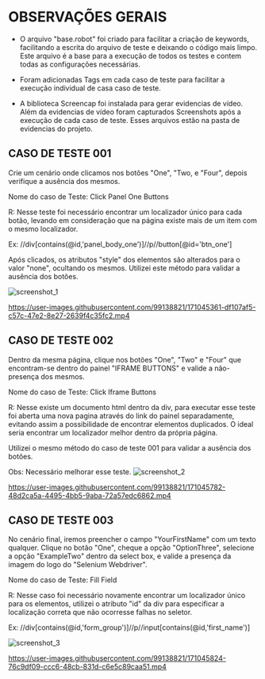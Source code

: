 # OBSERVAÇÕES GERAIS
 
* O arquivo "base.robot" foi criado para facilitar  a criação de keywords, facilitando  a escrita do arquivo de teste e deixando o código mais limpo. Este arquivo é a base para a execução de todos os testes e contem todas as configurações necessárias.
 
* Foram adicionadas Tags  em cada caso de teste para facilitar a execução individual de casa caso de teste.
 
* A biblioteca Screencap foi instalada para gerar evidencias de vídeo. Além da evidencias de vídeo foram capturados Screenshots após a execução de cada caso de teste. Esses arquivos estão na pasta de evidencias do projeto.
 
## CASO DE TESTE 001
 
Crie um cenário onde clicamos nos botões "One", "Two, e "Four", depois verifique a ausência dos mesmos.
 
Nome do caso de Teste: Click Panel One Buttons
 
R: Nesse teste foi necessário encontrar um localizador único para cada botão, levando em consideração que na página existe mais de um item com o mesmo localizador.
 
Ex: //div[contains(@id,'panel_body_one')]//p//button[@id='btn_one']
 
Após clicados,  os  atributos "style" dos elementos são alterados para o valor "none", ocultando os mesmos. Utilizei este método para validar a ausência dos botões.
 
 ![screenshot_1](https://user-images.githubusercontent.com/99138821/171045200-73bf5aca-edff-4117-920b-4941ef4f3eff.png)


https://user-images.githubusercontent.com/99138821/171045361-df107af5-c57c-47e2-8e27-2639f4c35fc2.mp4


## CASO DE TESTE 002
 
Dentro da mesma página, clique nos botões "One", "Two" e "Four" que encontram-se dentro do painel "IFRAME BUTTONS" e valide a não-presença dos mesmos.
 
Nome do caso de Teste: Click Iframe Buttons
 
R: Nesse existe um documento html dentro da div, para executar esse teste foi aberta uma nova pagina através do link do painel separadamente, evitando assim a possibilidade de encontrar elementos duplicados. O ideal seria encontrar um localizador melhor dentro da própria página.
 
Utilizei o mesmo método do caso de teste 001 para validar a ausência dos botões.

Obs: Necessário melhorar esse teste.
 ![screenshot_2](https://user-images.githubusercontent.com/99138821/171045780-c19008fd-6ae5-418c-9edc-67e8f2429ccf.png)


https://user-images.githubusercontent.com/99138821/171045782-48d2ca5a-4495-4bb5-9aba-72a57edc6862.mp4


## CASO DE TESTE 003

No cenário final, iremos preencher o campo "YourFirstName" com um texto qualquer. Clique no botão "One", cheque a opção "OptionThree", selecione a opção "ExampleTwo" dentro da select box, e valide a presença da imagem do logo do "Selenium Webdriver".
 
Nome do caso de Teste:  Fill Field
 
R: Nesse caso foi necessário novamente encontrar um localizador único para os elementos, utilizei o atributo "id" da div para especificar a localização correta que não ocorresse falhas no seletor.
 
Ex:  //div[contains(@id,'form_group')]//p//input[contains(@id,'first_name')]
 
![screenshot_3](https://user-images.githubusercontent.com/99138821/171045810-56125bad-27ea-47a6-b91f-2a25c2a3ab0d.png)



https://user-images.githubusercontent.com/99138821/171045824-76c9df09-ccc6-48cb-831d-c6e5c89caa51.mp4

